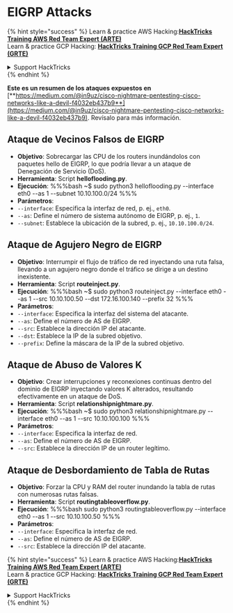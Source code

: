 # EIGRP Attacks

{% hint style="success" %}
Learn & practice AWS Hacking:<img src="/.gitbook/assets/arte.png" alt="" data-size="line">[**HackTricks Training AWS Red Team Expert (ARTE)**](https://training.hacktricks.xyz/courses/arte)<img src="/.gitbook/assets/arte.png" alt="" data-size="line">\
Learn & practice GCP Hacking: <img src="/.gitbook/assets/grte.png" alt="" data-size="line">[**HackTricks Training GCP Red Team Expert (GRTE)**<img src="/.gitbook/assets/grte.png" alt="" data-size="line">](https://training.hacktricks.xyz/courses/grte)

<details>

<summary>Support HackTricks</summary>

* Check the [**subscription plans**](https://github.com/sponsors/carlospolop)!
* **Join the** 💬 [**Discord group**](https://discord.gg/hRep4RUj7f) or the [**telegram group**](https://t.me/peass) or **follow** us on **Twitter** 🐦 [**@hacktricks\_live**](https://twitter.com/hacktricks\_live)**.**
* **Share hacking tricks by submitting PRs to the** [**HackTricks**](https://github.com/carlospolop/hacktricks) and [**HackTricks Cloud**](https://github.com/carlospolop/hacktricks-cloud) github repos.

</details>
{% endhint %}

**Este es un resumen de los ataques expuestos en** [**https://medium.com/@in9uz/cisco-nightmare-pentesting-cisco-networks-like-a-devil-f4032eb437b9**](https://medium.com/@in9uz/cisco-nightmare-pentesting-cisco-networks-like-a-devil-f4032eb437b9). Revísalo para más información.

## **Ataque de Vecinos Falsos de EIGRP**

- **Objetivo**: Sobrecargar las CPU de los routers inundándolos con paquetes hello de EIGRP, lo que podría llevar a un ataque de Denegación de Servicio (DoS).
- **Herramienta**: Script **helloflooding.py**.
- **Ejecución**:
%%%bash
~$ sudo python3 helloflooding.py --interface eth0 --as 1 --subnet 10.10.100.0/24
%%%
- **Parámetros**:
- `--interface`: Especifica la interfaz de red, p. ej., `eth0`.
- `--as`: Define el número de sistema autónomo de EIGRP, p. ej., `1`.
- `--subnet`: Establece la ubicación de la subred, p. ej., `10.10.100.0/24`.

## **Ataque de Agujero Negro de EIGRP**

- **Objetivo**: Interrumpir el flujo de tráfico de red inyectando una ruta falsa, llevando a un agujero negro donde el tráfico se dirige a un destino inexistente.
- **Herramienta**: Script **routeinject.py**.
- **Ejecución**:
%%%bash
~$ sudo python3 routeinject.py --interface eth0 --as 1 --src 10.10.100.50 --dst 172.16.100.140 --prefix 32
%%%
- **Parámetros**:
- `--interface`: Especifica la interfaz del sistema del atacante.
- `--as`: Define el número de AS de EIGRP.
- `--src`: Establece la dirección IP del atacante.
- `--dst`: Establece la IP de la subred objetivo.
- `--prefix`: Define la máscara de la IP de la subred objetivo.

## **Ataque de Abuso de Valores K**

- **Objetivo**: Crear interrupciones y reconexiones continuas dentro del dominio de EIGRP inyectando valores K alterados, resultando efectivamente en un ataque de DoS.
- **Herramienta**: Script **relationshipnightmare.py**.
- **Ejecución**:
%%%bash
~$ sudo python3 relationshipnightmare.py --interface eth0 --as 1 --src 10.10.100.100
%%%
- **Parámetros**:
- `--interface`: Especifica la interfaz de red.
- `--as`: Define el número de AS de EIGRP.
- `--src`: Establece la dirección IP de un router legítimo.

## **Ataque de Desbordamiento de Tabla de Rutas**

- **Objetivo**: Forzar la CPU y RAM del router inundando la tabla de rutas con numerosas rutas falsas.
- **Herramienta**: Script **routingtableoverflow.py**.
- **Ejecución**:
%%%bash
sudo python3 routingtableoverflow.py --interface eth0 --as 1 --src 10.10.100.50
%%%
- **Parámetros**:
- `--interface`: Especifica la interfaz de red.
- `--as`: Define el número de AS de EIGRP.
- `--src`: Establece la dirección IP del atacante.


{% hint style="success" %}
Learn & practice AWS Hacking:<img src="/.gitbook/assets/arte.png" alt="" data-size="line">[**HackTricks Training AWS Red Team Expert (ARTE)**](https://training.hacktricks.xyz/courses/arte)<img src="/.gitbook/assets/arte.png" alt="" data-size="line">\
Learn & practice GCP Hacking: <img src="/.gitbook/assets/grte.png" alt="" data-size="line">[**HackTricks Training GCP Red Team Expert (GRTE)**<img src="/.gitbook/assets/grte.png" alt="" data-size="line">](https://training.hacktricks.xyz/courses/grte)

<details>

<summary>Support HackTricks</summary>

* Check the [**subscription plans**](https://github.com/sponsors/carlospolop)!
* **Join the** 💬 [**Discord group**](https://discord.gg/hRep4RUj7f) or the [**telegram group**](https://t.me/peass) or **follow** us on **Twitter** 🐦 [**@hacktricks\_live**](https://twitter.com/hacktricks\_live)**.**
* **Share hacking tricks by submitting PRs to the** [**HackTricks**](https://github.com/carlospolop/hacktricks) and [**HackTricks Cloud**](https://github.com/carlospolop/hacktricks-cloud) github repos.

</details>
{% endhint %}
